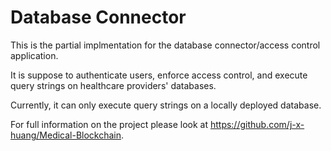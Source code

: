 # Database Connector

This is the partial implmentation for the database connector/access control application.

It is suppose to authenticate users, enforce access control, and execute query strings on healthcare providers' databases.

Currently, it can only execute query strings on a locally deployed database.

For full information on the project please look at https://github.com/j-x-huang/Medical-Blockchain.
